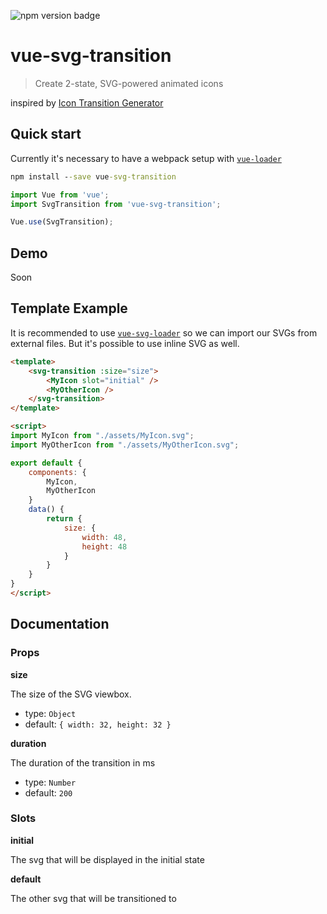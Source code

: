 ![npm version badge](https://img.shields.io/npm/v/vue-svg-transition.svg)

# vue-svg-transition
> Create 2-state, SVG-powered animated icons

inspired by [Icon Transition Generator](https://blog.nucleoapp.com/create-2-state-svg-powered-animated-icons-76ed19160a7e)

## Quick start
Currently it's necessary to have a webpack setup with [`vue-loader`](https://github.com/vuejs/vue-loader)

```cmd
npm install --save vue-svg-transition
```
```js
import Vue from 'vue';
import SvgTransition from 'vue-svg-transition';

Vue.use(SvgTransition);
```

## Demo
Soon
## Template Example
It is recommended to use [`vue-svg-loader`](https://www.npmjs.com/package/vue-svg-loader) so we can import our SVGs from external files.
But it's possible to use inline SVG as well.

```html
<template>
    <svg-transition :size="size">
        <MyIcon slot="initial" />
        <MyOtherIcon />
    </svg-transition>
</template>

<script>
import MyIcon from "./assets/MyIcon.svg";
import MyOtherIcon from "./assets/MyOtherIcon.svg";

export default {
    components: {
        MyIcon,
        MyOtherIcon
    }
    data() {
        return {
            size: {
                width: 48,
                height: 48
            }
        }
    }
}
</script>
```

## Documentation
### Props
**size**

The size of the SVG viewbox.
- type: `Object`
- default: `{ width: 32, height: 32 }`

**duration**

The duration of the transition in ms
- type: `Number` 
- default: `200`

### Slots
**initial**

The svg that will be displayed in the initial state

**default**

The other svg that will be transitioned to
